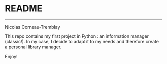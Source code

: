 # README

***

Nicolas Corneau-Tremblay

This repo contains my first project in Python : an information manager (classic!).
In my case, I decide to adapt it to my needs and therefore create a personal library manager.

Enjoy!